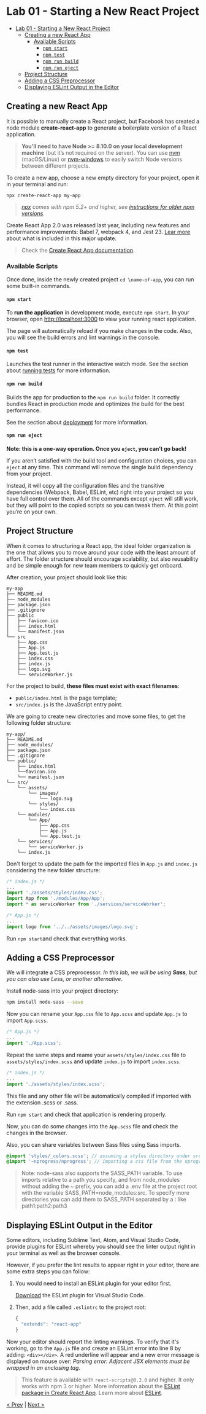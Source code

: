 # Lab 01 - Starting a New React Project

- [Lab 01 - Starting a New React Project](#lab-01---starting-a-new-react-project)
  - [Creating a new React App](#creating-a-new-react-app)
    - [Available Scripts](#available-scripts)
      - [`npm start`](#npm-start)
      - [`npm test`](#npm-test)
      - [`npm run build`](#npm-run-build)
      - [`npm run eject`](#npm-run-eject)
  - [Project Structure](#project-structure)
  - [Adding a CSS Preprocessor](#adding-a-css-preprocessor)
  - [Displaying ESLint Output in the Editor](#displaying-eslint-output-in-the-editor)

## Creating a new React App

It is possible to manually create a React project, but Facebook has created a node module **create-react-app** to generate a boilerplate version of a React application.

> **You’ll need to have Node >= 8.10.0 on your local development machine** (but it’s not required on the server). You can use [nvm] (macOS/Linux) or [nvm-windows] to easily switch Node versions between different projects.

[nvm]: https://github.com/creationix/nvm#installation
[nvm-windows]: https://github.com/coreybutler/nvm-windows#node-version-manager-nvm-for-windows

To create a new app, choose a new empty directory for your project, open it in your terminal and run:

```shell
npx create-react-app my-app
```

> _[npx] comes with npm 5.2+ and higher, see [instructions for older npm versions][npm-older]_.

[npx]: https://medium.com/@maybekatz/introducing-npx-an-npm-package-runner-55f7d4bd282b
[npm-older]: https://gist.github.com/gaearon/4064d3c23a77c74a3614c498a8bb1c5f

Create React App 2.0 was released last year, including new features and performance improvements: Babel 7, webpack 4, and Jest 23. [Lear more](https://reactjs.org/blog/2018/10/01/create-react-app-v2.html) about what is included in this major update.

> Check the [Create React App documentation](https://facebook.github.io/create-react-app/docs/getting-started).

### Available Scripts

Once done, inside the newly created project `cd \name-of-app`, you can run some built-in commands.

#### `npm start`

To **run the application** in development mode, execute `npm start`. In your browser, open <http://localhost:3000> to view your running react application.

The page will automatically reload if you make changes in the code. Also, you will see the build errors and lint warnings in the console.

#### `npm test`

Launches the test runner in the interactive watch mode.
See the section about [running tests](https://facebook.github.io/create-react-app/docs/running-tests) for more information.

#### `npm run build`

Builds the app for production to the `npm run build` folder. It correctly bundles React in production mode and optimizes the build for the best performance.

See the section about [deployment](https://facebook.github.io/create-react-app/docs/deployment) for more information.

#### `npm run eject`

**Note: this is a one-way operation. Once you `eject`, you can’t go back!**

If you aren’t satisfied with the build tool and configuration choices, you can `eject` at any time. This command will remove the single build dependency from your project.

Instead, it will copy all the configuration files and the transitive dependencies (Webpack, Babel, ESLint, etc) right into your project so you have full control over them. All of the commands except `eject` will still work, but they will point to the copied scripts so you can tweak them. At this point you’re on your own.

## Project Structure

When it comes to structuring a React app, the ideal folder organization is the one that allows you to move around your code with the least amount of effort. The folder structure should encourage
scalability, but also reusability and be simple enough for new team members to quickly get onboard.

After creation, your project should look like this:

```text
my-app
├── README.md
├── node_modules
├── package.json
├── .gitignore
├── public
│   ├── favicon.ico
│   ├── index.html
│   └── manifest.json
└── src
    ├── App.css
    ├── App.js
    ├── App.test.js
    ├── index.css
    ├── index.js
    ├── logo.svg
    └── serviceWorker.js
```

For the project to build, **these files must exist with exact filenames**:

- `public/index.html` is the page template;
- `src/index.js` is the JavaScript entry point.

We are going to create new directories and move some files, to get the following folder structure:

```text
my-app/
├── README.md
├── node_modules/
├── package.json
├── .gitignore
└── public/
    ├── index.html
    └──favicon.ico
    └── manifest.json
└── src/
    └── assets/
        └── images/
            └── logo.svg
        └── styles/
            └── index.css
    └── modules/
        └── App/
            ├── App.css
            ├── App.js
            └── App.test.js
    └── services/
        └── serviceWorker.js
    └── index.js
```

Don't forget to update the path for the imported files in `App.js` and `index.js` considering the new folder structure:

```javascript
/* index.js */
...
import './assets/styles/index.css';
import App from './modules/App/App';
import * as serviceWorker from './services/serviceWorker';
```

```javascript
/* App.js */
...
import logo from '../../assets/images/logo.svg';
```

Run `npm start`and check that everything works.

## Adding a CSS Preprocessor

We will integrate a CSS preprocessor. _In this lab, we will be using **Sass**, but you can also use Less, or another alternative_.

Install node-sass into your project directory:

```sh
npm install node-sass --save
```

Now you can rename your `App.css` file to `App.scss` and update `App.js` to import `App.scss`.

```javascript
/* App.js */
...
import './App.scss';
```

Repeat the same steps and reame your `assets/styles/index.css` file to `assets/styles/index.scss` and update `index.js` to import `index.scss`.

```javascript
/* index.js */
...
import './assets/styles/index.scss';
```

This file and any other file will be automatically compiled if imported with the extension .scss or .sass.

Run `npm start` and check that application is rendering properly.

Now, you can do some changes into the `App.scss` file and check the changes in the browser.

Also, you can share variables between Sass files using Sass imports.

```scss
@import 'styles/_colors.scss'; // assuming a styles directory under src/
@import '~nprogress/nprogress'; // importing a css file from the nprogress node module
```

> Note: node-sass also supports the SASS_PATH variable. To use imports relative to a path you specify, and from node_modules without adding the ~ prefix, you can add a .env file at the project root with the variable SASS_PATH=node_modules:src. To specify more directories you can add them to SASS_PATH separated by a : like path1:path2:path3

## Displaying ESLint Output in the Editor

Some editors, including Sublime Text, Atom, and Visual Studio Code, provide plugins for ESLint whereby you should see the linter output right in your terminal as well as the browser console.

However, if you prefer the lint results to appear right in your editor, there are some extra steps you can follow:

1. You would need to install an ESLint plugin for your editor first.

    [Download][eslint-download] the ESLint plugin for Visual Studio     Code.

2. Then, add a file called `.eslintrc` to the project root:

    ```javascript
    {
      "extends": "react-app"
    }
    ```

Now your editor should report the linting warnings. To verify that it's working, go to the `App.js` file and create an ESLint error into line 8 by adding: `<div></div>`. A red underline will appear and a new error message is displayed on mouse over: _Parsing error: Adjacent JSX elements must be wrapped in an enclosing tag_.

> This feature is available with `react-scripts@0.2.0` and higher. It only works with npm 3 or higher.  More information about the [ESLint package in Create React App][eslint-package].
> Learn more about [ESLint](eslint-start).

[< Prev](../lab-00) | [Next >](../lab-02)

[eslint-download]: https://marketplace.visualstudio.com/items?itemName=dbaeumer.vscode-eslint
[eslint-start]: https://eslint.org/docs/user-guide/getting-started
[eslint-package]: https://github.com/facebook/create-react-app/blob/26f701fd60cece427d0e6c5a0ae98a5c79993640/packages/eslint-config-react-app/README.md
